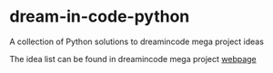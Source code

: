 # dream-in-code-python
A collection of Python solutions to dreamincode mega project ideas

The idea list can be found in dreamincode mega project [webpage](http://www.dreamincode.net/forums/topic/78802-martyr2s-mega-project-ideas-list/)
